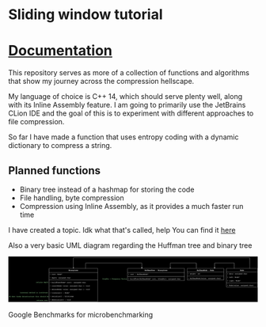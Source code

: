 # Sliding window tutorial

# [Documentation](https://sodamachinebroke.github.io/slidingWindowTutorial/)

This repository serves as more of a collection of functions and algorithms that show my journey across the compression
hellscape.

My language of choice is C++ 14, which should serve plenty well, along with its Inline Assembly feature. I am going to
primarily use the JetBrains CLion IDE and the goal of this is to experiment with different approaches to file
compression.

So far I have made a function that uses entropy coding with a dynamic dictionary to compress a string.

## Planned functions

- Binary tree instead of a hashmap for storing the code
- File handling, byte compression
- Compression using Inline Assembly, as it provides a much faster run time

I have created a topic. Idk what that's called, help
You can find it [here](documentation/topic.md)

Also a very basic UML diagram regarding the Huffman tree and binary tree

![UML diagram](documentation/uml1.svg)

Google Benchmarks for microbenchmarking
